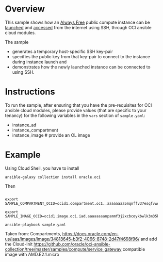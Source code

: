 # Overview

This sample shows how an [Always Free](https://www.oracle.com/cloud/free/) public compute instance can be [launched](https://docs.us-phoenix-1.oraclecloud.com/Content/Compute/Tasks/launchinginstance.htm) and [accessed](https://docs.us-phoenix-1.oraclecloud.com/Content/Compute/Tasks/accessinginstance.htm) from the internet using SSH, through OCI ansible cloud modules.

The sample 
- generates a temporary host-specific SSH key-pair
- specifies the public key from that key-pair to connect to the instance during instance launch and 
- demonstrates how the newly launched instance can be connected to using SSH.

# Instructions

To run the sample, after ensuring that you have the pre-requisites for OCI ansible cloud modules, please provide values (that are specific to your tenancy) for the following variables in the `vars` section of `sample.yaml`:
- instance_ad
- instance_compartment
- instance_image  # provide an OL image


# Example

Using Cloud Shell, you have to install 
```
ansible-galaxy collection install oracle.oci
```
Then 

```

export SAMPLE_COMPARTMENT_OCID=ocid1.compartment.oc1..aaaaaaaa5mqnffv37esqfvwdkem3oktflilzuzt3k3drikogaptkyncozmrq

export SAMPLE_IMAGE_OCID=ocid1.image.oc1.iad.aaaaaaaanpammf3j2xcbcoykbwlk3m35ko6svsdj2sut2fjtmnmujcnh3pvq 

ansible-playbook sample.yaml

```

Taken from:
Compartments, https://docs.oracle.com/en-us/iaas/images/image/34818645-b3f2-4066-8748-2d47f4698f96/
and add the Cloud-Init https://github.com/oracle/oci-ansible-collection/tree/master/samples/compute/service_gateway 
compatible image with AMD.E2.1.micro